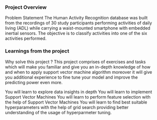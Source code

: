 ### Project Overview

 Problem Statement
The Human Activity Recognition database was built from the recordings of 30 study participants performing activities of daily living (ADL) while carrying a waist-mounted smartphone with embedded inertial sensors. The objective is to classify activities into one of the six activities performed.


### Learnings from the project

 Why solve this project ?
This project comprises of exercises and tasks which will make you familiar and give you an in-depth knowledge of how and when to apply support vector machine algorithm moreover it will give you additional experience to fine tune your model and improve the predicting power even more.

You will learn to explore data insights in depth
You will learn to implement Support Vector Machines
You will learn to perform feature selection with the help of Support Vector Machines
You will learn to find best suitable hyperparameters with the help of grid search providing better understanding of the usage of hyperparmeter tuning.


